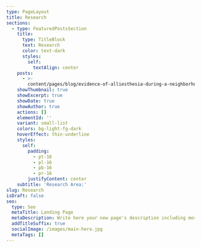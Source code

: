 ```yaml
---
type: PageLayout
title: Research
sections:
  - type: FeaturedPostsSection
    title:
      type: TitleBlock
      text: Research
      color: text-dark
      styles:
        self:
          textAlign: center
    posts:
      - >-
        content/pages/blog/evidence-of-alliesthesia-during-a-neighborhood-thermal-walk-in-a-hot-and-dry-city.md
    showThumbnail: true
    showExcerpt: true
    showDate: true
    showAuthor: true
    actions: []
    elementId: ''
    variant: small-list
    colors: bg-light-fg-dark
    hoverEffect: thin-underline
    styles:
      self:
        padding:
          - pt-16
          - pl-16
          - pb-16
          - pr-16
        justifyContent: center
    subtitle: 'Research Area:'
slug: Research
isDraft: false
seo:
  type: Seo
  metaTitle: Landing Page
  metaDescription: Write here your new page's description including most relevant keywords.
  addTitleSuffix: true
  socialImage: /images/main-hero.jpg
  metaTags: []
---
```

